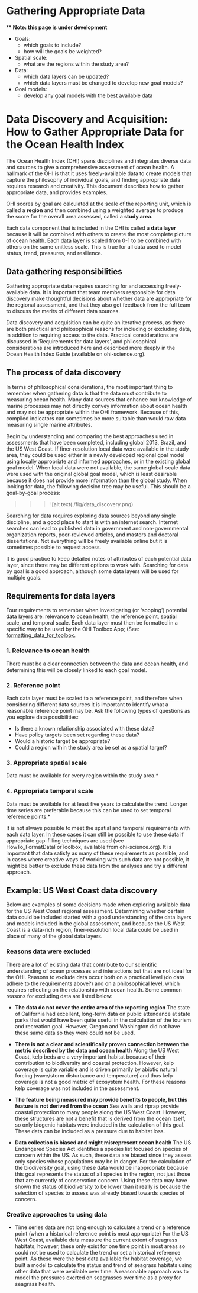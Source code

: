 # Gathering Appropriate Data


\*\* **Note: this page is under development**


* Goals:
    + which goals to include? 
    + how will the goals be weighted?
* Spatial scale:
    + what are the regions within the study area?
* Data:  
    + which data layers can be updated?
    + which data layers must be changed to develop new goal models?
* Goal models:
    + develop any goal models with the best available data
    


# Data Discovery and Acquisition: How to Gather Appropriate Data for the Ocean Health Index

The Ocean Health Index (OHI) spans disciplines and integrates diverse data and sources to give a comprehensive assessment of ocean health. A hallmark of the OHI is that it uses freely-available data to create models that capture the philosophy of individual goals, and finding appropriate data requires research and creativity. This document describes how to gather appropriate data, and provides examples.

OHI scores by goal are calculated at the scale of the reporting unit, which is called a **region** and then combined using a weighted average to produce the score for the overall area assessed, called a **study area**. 

Each data component that is included in the OHI is called a **data layer** because it will be combined with others to create the most complete picture of ocean health. Each data layer is scaled from 0-1 to be combined with others on the same unitless scale. This is true for all data used to model status, trend, pressures, and resilience.


## Data gathering responsibilities

Gathering appropriate data requires searching for and accessing freely-available data. It is important that team members responsible for data discovery make thoughtful decisions about whether data are appropriate for the regional assessment, and that they also get feedback from the full team to discuss the merits of different data sources. 

Data discovery and acquisition can be quite an iterative process, as there are both practical and philosophical reasons for including or excluding data, in addition to requiring access to the data. Practical considerations are discussed in ‘Requirements for data layers’, and philosophical considerations are introduced here and described more deeply in the Ocean Health Index Guide (available on ohi-science.org).

## The process of data discovery

In terms of philosophical considerations, the most important thing to remember when gathering data is that the data must contribute to measuring ocean health. Many data sources that enhance our knowledge of marine processes may not directly convey information about ocean health and may not be appropriate within the OHI framework. Because of this, compiled indicators can sometimes be more suitable than would raw data measuring single marine attributes.

Begin by understanding and comparing the best approaches used in assessments that have been completed, including global 2013, Brazil, and the US West Coast. If finer-resolution local data were available in the study area, they could be used either in a newly developed regional goal model using locally appropriate and informed approaches, or in the existing global goal model. When local data were not available, the same global-scale data were used with the original global goal model, which is least desirable because it does not provide more information than the global study. When looking for data, the following decision tree may be useful. This should be a goal-by-goal process:

>>> ![alt text(./fig/data_discovery.png)

Searching for data requires exploring data sources beyond any single discipline, and a good place to start is with an internet search. Internet searches can lead to published data in government and non-governmental organization reports, peer-reviewed articles, and masters and doctoral dissertations. Not everything will be freely available online but it is sometimes possible to request access.

It is good practice to keep detailed notes of attributes of each potential data layer, since there may be different options to work with. Searching for data by goal is a good approach, although some data layers will be used for multiple goals.

## Requirements for data layers

Four requirements to remember when investigating (or ‘scoping’) potential data layers are: relevance to ocean health, the reference point, spatial scale, and temporal scale. Each data layer must then be formatted in a specific way to be used by the OHI Toolbox App; (See: [formatting_data_for_toolbox](https://github.com/OHI-Science/ohimanual/blob/master/tutorials/toolbox_manual/formatting_data_for_toolbox.xlsx).

### 1.  Relevance to ocean health

There must be a clear connection between the data and ocean health, and determining this will be closely linked to each goal model.

### 2.  Reference point

Each data layer must be scaled to a reference point, and therefore when considering different data sources it is important to identify what a reasonable reference point may be. Ask the following types of questions as you explore data possibilities:
  * Is there a known relationship associated with these data?
  * Have policy targets been set regarding these data?
  * Would a historic target be appropriate?
  * Could a region within the study area be set as a spatial target?
  
### 3.  Appropriate spatial scale

Data must be available for every region within the study area.*

### 4.  Appropriate temporal scale

Data must be available for at least five years to calculate the trend. Longer time series are preferable because this can be used to set temporal reference points.*

It is not always possible to meet the spatial and temporal requirements with each data layer. In these cases it can still be possible to use these data if appropriate gap-filling techniques are used (see HowTo_FormatDataForToolbox, available from ohi-science.org). It is important that data satisfy as many of these requirements as possible, and in cases where creative ways of working with such data are not possible, it might be better to exclude these data from the analyses and try a different approach.


## Example: US West Coast data discovery

Below are examples of some decisions made when exploring available data for the US West Coast regional assessment. Determining whether certain data could be included started with a good understanding of the data layers and models included in the global assessment, and because the US West Coast is a data-rich region, finer-resolution local data could be used in place of many of the global data layers.

### Reasons data were excluded
There are a lot of existing data that contribute to our scientific understanding of ocean processes and interactions but that are not ideal for the OHI. Reasons to exclude data occur both on a practical level (do data adhere to the requirements above?) and on a philosophical level, which requires reflecting on the relationship with ocean health. Some common reasons for excluding data are listed below:

  * **The data do not cover the entire area of the reporting region**
The state of California had excellent, long-term data on public attendance at state parks that would have been quite useful in the calculation of the tourism and recreation goal. However, Oregon and Washington did not have these same data so they were could not be used.

  * **There is not a clear and scientifically proven connection between the metric described by the data and ocean health** 
Along the US West Coast, kelp beds are a very important habitat because of their contribution to biodiversity and coastal protection. However, kelp coverage is quite variable and is driven primarily by abiotic natural forcing (wave/storm disturbance and temperature) and thus kelp coverage is not a good metric of ecosystem health. For these reasons kelp coverage was not included in the assessment.

  * **The feature being measured may provide benefits to people, but this feature is not derived from the ocean**
Sea walls and riprap provide coastal protection to many people along the US West Coast. However, these structures are not a benefit that is derived from the ocean itself, so only biogenic habitats were included in the calculation of this goal. These data can be included as a pressure due to habitat loss.

  * **Data collection is biased and might misrepresent ocean health**
The US Endangered Species Act identifies a species list focused on species of concern within the US. As such, these data are biased since they assess only species whose populations may be in danger. For the calculation of the biodiversity goal, using these data would be inappropriate because this goal represents the status of all species in the region, not just those that are currently of conservation concern. Using these data may have shown the status of biodiversity to be lower than it really is because the selection of species to assess was already biased towards species of concern.

### Creative approaches to using data

  * Time series data are not long enough to calculate a trend or a reference point (when a historical reference point is most appropriate)
For the US West Coast, available data measure the current extent of seagrass habitats, however, these only exist for one time point in most areas so could not be used to calculate the trend or set a historical reference point. As these were the best data available for habitat coverage, we built a model to calculate the status and trend of seagrass habitats using other data that were available over time. A reasonable approach was to model the pressures exerted on seagrasses over time as a proxy for seagrass health.
